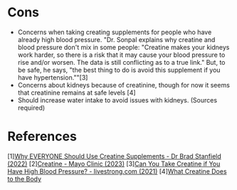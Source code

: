 # Cons
- Concerns when taking creating supplements for people who have already high blood pressure. "Dr. Sonpal explains why creatine and blood pressure don't mix in some people: "Creatine makes your kidneys work harder, so there is a risk that it may cause your blood pressure to rise and/or worsen. The data is still conflicting as to a true link." But, to be safe, he says, "the best thing to do is avoid this supplement if you have hypertension.""[3]
- Concerns about kidneys because of creatinine, though for now it seems that creatinine remains at safe levels [4]
- Should increase water intake to avoid issues with kidneys. (Sources required)

# References
[1][Why EVERYONE Should Use Creatine Supplements - Dr Brad Stanfield (2022)](https://www.youtube.com/watch?v=lPyOw5-WFho)
[2][Creatine - Mayo Clinic (2023)](https://www.mayoclinic.org/drugs-supplements-creatine/art-20347591)
[3][Can You Take Creatine if You Have High Blood Pressure? - livestrong.com (2021)](https://www.livestrong.com/article/468682-can-i-take-creatine-with-high-blood-pressure/)
[4][What Creatine Does to the Body](https://youtu.be/86cD37xgtPE?t=857)